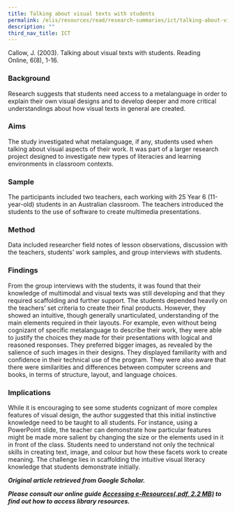 ```yaml
---
title: Talking about visual texts with students
permalink: /elis/resources/read/research-summaries/ict/talking-about-visual-texts-with-students/
description: ""
third_nav_title: ICT
---
```

Callow, J. (2003). Talking about visual texts with students. Reading Online, 6(8), 1-16.

### Background

Research suggests that students need access to a metalanguage in order to explain their own visual designs and to develop deeper and more critical understandings about how visual texts in general are created.

### Aims

The study investigated what metalanguage, if any, students used when talking about visual aspects of their work. It was part of a larger research project designed to investigate new types of literacies and learning environments in classroom contexts.

### Sample

The participants included two teachers, each working with 25 Year 6 (11-year-old) students in an Australian classroom. The teachers introduced the students to the use of software to create multimedia presentations.

### Method

Data included researcher field notes of lesson observations, discussion with the teachers, students’ work samples, and group interviews with students.

### Findings

From the group interviews with the students, it was found that their knowledge of multimodal and visual texts was still developing and that they required scaffolding and further support. The students depended heavily on the teachers’ set criteria to create their final products. However, they showed an intuitive, though generally unarticulated, understanding of the main elements required in their layouts. For example, even without being cognizant of specific metalanguage to describe their work, they were able to justify the choices they made for their presentations with logical and reasoned responses. They preferred bigger images, as revealed by the salience of such images in their designs. They displayed familiarity with and confidence in their technical use of the program. They were also aware that there were similarities and differences between computer screens and books, in terms of structure, layout, and language choices.

### Implications

While it is encouraging to see some students cognizant of more complex features of visual design, the author suggested that this initial instinctive knowledge need to be taught to all students. For instance, using a PowerPoint slide, the teacher can demonstrate how particular features might be made more salient by changing the size or the elements used in it in front of the class. Students need to understand not only the technical skills in creating text, image, and colour but how these facets work to create meaning. The challenge lies in scaffolding the intuitive visual literacy knowledge that students demonstrate initially.



_**Original article retrieved from Google Scholar.**_   

**_Please consult our online guide [Accessing e-Resources(.pdf, 2.2 MB)](https://academyofsingaporeteachers-moe-edu-sg-admin.cwp.sg/elis/resources/read/research-summaries/ict/18e45074-6b1b-4ac7-811f-1a8da16c4f81 "Accessing e-Resources") to find out how to access library resources._**
